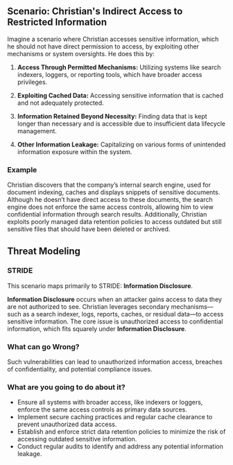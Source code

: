 ## Scenario: Christian's Indirect Access to Restricted Information

Imagine a scenario where Christian accesses sensitive information, which he should not have direct permission to access, by exploiting other mechanisms or system oversights. He does this by:

1. **Access Through Permitted Mechanisms:** Utilizing systems like search indexers, loggers, or reporting tools, which have broader access privileges. 

2. **Exploiting Cached Data:** Accessing sensitive information that is cached and not adequately protected.

3. **Information Retained Beyond Necessity:** Finding data that is kept longer than necessary and is accessible due to insufficient data lifecycle management.

4. **Other Information Leakage:** Capitalizing on various forms of unintended information exposure within the system.

### Example

Christian discovers that the company’s internal search engine, used for document indexing, caches and displays snippets of sensitive documents. Although he doesn’t have direct access to these documents, the search engine does not enforce the same access controls, allowing him to view confidential information through search results. Additionally, Christian exploits poorly managed data retention policies to access outdated but still sensitive files that should have been deleted or archived.

## Threat Modeling

### STRIDE

This scenario maps primarily to STRIDE: **Information Disclosure**.

**Information Disclosure** occurs when an attacker gains access to data they are not authorized to see.
Christian leverages secondary mechanisms—such as a search indexer, logs, reports, caches, or residual data—to access sensitive information.
The core issue is unauthorized access to confidential information, which fits squarely under **Information Disclosure**.

### What can go Wrong?

Such vulnerabilities can lead to unauthorized information access, breaches of confidentiality, and potential compliance issues.

### What are you going to do about it?

- Ensure all systems with broader access, like indexers or loggers, enforce the same access controls as primary data sources.
- Implement secure caching practices and regular cache clearance to prevent unauthorized data access.
- Establish and enforce strict data retention policies to minimize the risk of accessing outdated sensitive information.
- Conduct regular audits to identify and address any potential information leakage.

